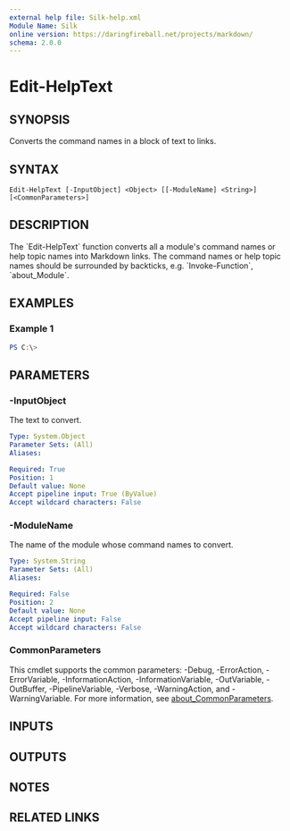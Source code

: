 ```yaml
---
external help file: Silk-help.xml
Module Name: Silk
online version: https://daringfireball.net/projects/markdown/
schema: 2.0.0
---
```


# Edit-HelpText

## SYNOPSIS
Converts the command names in a block of text to links.

## SYNTAX

```
Edit-HelpText [-InputObject] <Object> [[-ModuleName] <String>] [<CommonParameters>]
```

## DESCRIPTION
The \`Edit-HelpText\` function converts all a module's command names or help topic names into Markdown links.
The command names or help topic names should be surrounded by backticks, e.g.
\`Invoke-Function\`, \`about_Module\`.

## EXAMPLES

### Example 1
```powershell
PS C:\> 
```



## PARAMETERS

### -InputObject
The text to convert.

```yaml
Type: System.Object
Parameter Sets: (All)
Aliases:

Required: True
Position: 1
Default value: None
Accept pipeline input: True (ByValue)
Accept wildcard characters: False
```

### -ModuleName
The name of the module whose command names to convert.

```yaml
Type: System.String
Parameter Sets: (All)
Aliases:

Required: False
Position: 2
Default value: None
Accept pipeline input: False
Accept wildcard characters: False
```

### CommonParameters
This cmdlet supports the common parameters: -Debug, -ErrorAction, -ErrorVariable, -InformationAction, -InformationVariable, -OutVariable, -OutBuffer, -PipelineVariable, -Verbose, -WarningAction, and -WarningVariable. For more information, see [about_CommonParameters](http://go.microsoft.com/fwlink/?LinkID=113216).

## INPUTS

## OUTPUTS

## NOTES

## RELATED LINKS
